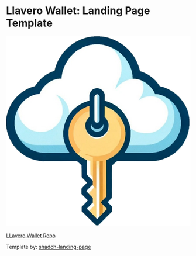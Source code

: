 # Llavero Wallet: Landing Page Template

![Llavero Wallet](src/assets/llavero-logo-2.svg)

[LLavero Wallet Repo](https://github.com/elranu/llavero) 

Template by: [shadch-landing-page](https://github.com/leoMirandaa/shadcn-landing-page)
